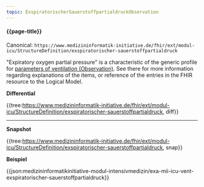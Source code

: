 ```yaml
---
topic: ExspiratorischerSauerstoffpartialdruckObservation
---
```

#### {{page-title}}

Canonical: 
```https://www.medizininformatik-initiative.de/fhir/ext/modul-icu/StructureDefinition/exspiratorischer-sauerstoffpartialdruck```

"Expiratory oxygen partial pressure" is a characteristic of the generic profile for [parameters of ventilation (Observation)](https://www.medizininformatik-initiative.de/fhir/ext/modul-icu/StructureDefinition/mii-parameter-von-beatmung). See there for more information regarding explanations of the items, or reference of the entries in the FHIR resource to the Logical Model.

**Differential**

{{tree:https://www.medizininformatik-initiative.de/fhir/ext/modul-icu/StructureDefinition/exspiratorischer-sauerstoffpartialdruck, diff}}

---

**Snapshot**

{{tree:https://www.medizininformatik-initiative.de/fhir/ext/modul-icu/StructureDefinition/exspiratorischer-sauerstoffpartialdruck, snap}}

**Beispiel**

{{json:medizininformatikinitiative-modul-intensivmedizin/exa-mii-icu-vent-exspiratorischer-sauerstoffpartialdruck}}